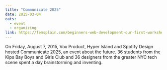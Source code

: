 ```yaml
---
title: "Communicate 2025"
date: 2015-03-04
cats:
  - event
  - organizing
link: https://femsplain.com/beginners-web-development-our-first-workshop/
---
```


On Friday, August 7, 2015, Vox Product, Hyper Island and Spotify Design hosted Communicate 2025, an event about the future. 36 students from the Kips Bay Boys and Girls Club and 36 designers from the greater NYC tech scene spent a day brainstorming and inventing.